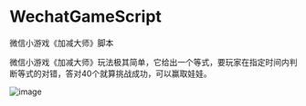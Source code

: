 # WechatGameScript
微信小游戏《加减大师》脚本

微信小游戏《加减大师》玩法极其简单，它给出一个等式，要玩家在指定时间内判断等式的对错，答对40个就算挑战成功，可以赢取娃娃。

![image](https://github.com/clouduan/WechatGameAutoPlayer/raw/master/Images/PlusSubstractMaster1.jpg)

